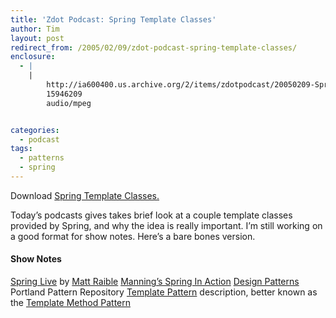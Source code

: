 ```yaml
---
title: 'Zdot Podcast: Spring Template Classes'
author: Tim
layout: post
redirect_from: /2005/02/09/zdot-podcast-spring-template-classes/
enclosure:
  - |
    |
        http://ia600400.us.archive.org/2/items/zdotpodcast/20050209-SpringTemplates.mp3
        15946209
        audio/mpeg


categories:
  - podcast
tags:
  - patterns
  - spring
---
```


Download [Spring Template Classes.][1]

Today&#8217;s podcasts gives takes brief look at a couple template classes provided by Spring, and why the idea is really important. I&#8217;m still working on a good format for show notes. Here&#8217;s a bare bones version.

#### Show Notes

[Spring Live][2] by [Matt Raible][3]
[Manning&#8217;s Spring In Action][4]
[Design Patterns][5]
Portland Pattern Repository [Template Pattern][6] description, better known as the [Template Method Pattern][7]

 [1]: http://ia600400.us.archive.org/2/items/zdotpodcast/20050209-SpringTemplates.mp3
 [2]: http://springlive.com
 [3]: http://raibledesigns.com
 [4]: http://manning.com/walls2
 [5]: http://www.amazon.com/exec/obidos/ASIN/0201633612/timshadel-com
 [6]: http://c2.com/cgi/wiki?TemplatePattern
 [7]: http://c2.com/cgi/wiki?TemplateMethodPattern
